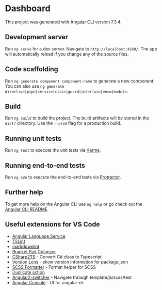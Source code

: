 # Dashboard

This project was generated with [Angular CLI](https://github.com/angular/angular-cli) version 7.3.4.

## Development server

Run `ng serve` for a dev server. Navigate to `http://localhost:4200/`. The app will automatically reload if you change any of the source files.

## Code scaffolding

Run `ng generate component component-name` to generate a new component. You can also use `ng generate directive|pipe|service|class|guard|interface|enum|module`.

## Build

Run `ng build` to build the project. The build artifacts will be stored in the `dist/` directory. Use the `--prod` flag for a production build.

## Running unit tests

Run `ng test` to execute the unit tests via [Karma](https://karma-runner.github.io).

## Running end-to-end tests

Run `ng e2e` to execute the end-to-end tests via [Protractor](http://www.protractortest.org/).

## Further help

To get more help on the Angular CLI use `ng help` or go check out the [Angular CLI README](https://github.com/angular/angular-cli/blob/master/README.md).

## Useful extensions for VS Code

* [Angular Language Service](https://marketplace.visualstudio.com/items?itemName=Angular.ng-template)
* [TSLint](https://marketplace.visualstudio.com/items?itemName=ms-vscode.vscode-typescript-tslint-plugin)
* [markdownlint](https://marketplace.visualstudio.com/items?itemName=DavidAnson.vscode-markdownlint)
* [Bracket Pair Colorizer](https://marketplace.visualstudio.com/items?itemName=CoenraadS.bracket-pair-colorizer-2)
* [CSharp2TS](https://marketplace.visualstudio.com/items?itemName=rafaelsalguero.csharp2ts) - Convert C# class to Typescript
* [Version Lens](https://marketplace.visualstudio.com/items?itemName=pflannery.vscode-versionlens) - show version information for package.json
* [SCSS Formatter](https://marketplace.visualstudio.com/items?itemName=Sibiraj-S.vscode-scss-formatter) - Format helper for SCSS
* [Duplicate action](https://marketplace.visualstudio.com/items?itemName=mrmlnc.vscode-duplicate)
* [Angular2-switcher](https://marketplace.visualstudio.com/items?itemName=infinity1207.angular2-switcher) – Navigate through template/js/scss/test
* [Angular Console](https://angularconsole.com) - UI for angular-cli
